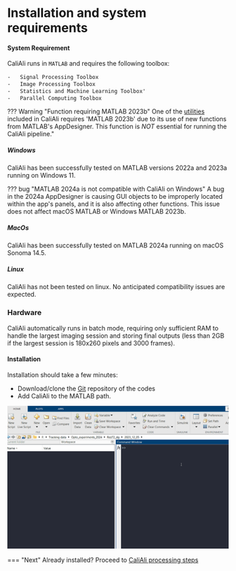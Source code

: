 # Installation and system requirements

#### System Requirement <a id="requirement"></a>
CaliAli runs in `MATLAB` and requires the following toolbox:
```
-	Signal Processing Toolbox
-	Image Processing Toolbox
-	Statistics and Machine Learning Toolbox'
-	Parallel Computing Toolbox
```
??? Warning "Function requiring MATLAB 2023b"
	One of the [utilities](Functions_doc/BV_app.md#BV_app) included in CaliAli requires 'MATLAB 2023b' due to its use of new functions from MATLAB's AppDesigner. This function is *NOT* essential for running the CaliAli pipeline."
	
##### Windows
CaliAli has been successfully tested on MATLAB versions 2022a and 2023a running on Windows 11.

??? bug "MATLAB 2024a is not compatible with CaliAli on Windows"
	A bug in the 2024a AppDesigner is causing GUI objects to be improperly located within the app's panels, and it is also affecting other functions. This issue does not affect macOS MATLAB or Windows MATLAB 2023b.
	
##### MacOs
CaliAli has been successfully tested on MATLAB 2024a running on macOS Sonoma 14.5. 


##### Linux

CaliAli has not been tested on linux. No anticipated compatibility issues are expected.

### Hardware <a id="hardware"></a>

CaliAli automatically runs in batch mode, requiring only sufficient RAM to handle the largest imaging session and storing final outputs (less than 2GB if the largest session is 180x260 pixels and 3000 frames).

#### Installation <a id="installation"></a>
Installation should take a few minutes:

-	Download/clone the [Git](https://github.com/CaliAli-PV/CaliAli) repository of the codes
-	Add CaliAli to the MATLAB path.


![Add to path](files/Add_to_path.gif)

=== "Next"
Already installed? Proceed to [CaliAli processing steps](Getting_started.md#ps)
